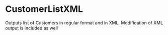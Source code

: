 # CustomerListXML
Outputs list of Customers in regular format and in XML. Modification of XML output is included as well

